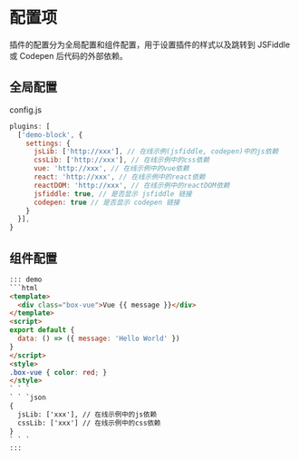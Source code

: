 # 配置项

插件的配置分为全局配置和组件配置，用于设置插件的样式以及跳转到 JSFiddle 或 Codepen 后代码的外部依赖。

## 全局配置

config.js
```js
plugins: [
  ['demo-block', {
    settings: {
      jsLib: ['http://xxx'], // 在线示例(jsfiddle, codepen)中的js依赖
      cssLib: ['http://xxx'], // 在线示例中的css依赖
      vue: 'http://xxx', // 在线示例中的vue依赖
      react: 'http://xxx', // 在线示例中的react依赖
      reactDOM: 'http://xxx', // 在线示例中的reactDOM依赖
      jsfiddle: true, // 是否显示 jsfiddle 链接
      codepen: true // 是否显示 codepen 链接
    }
  }],
}
```

## 组件配置

```html
::: demo
```html
<template>
  <div class="box-vue">Vue {{ message }}</div>
</template>
<script>
export default {
  data: () => ({ message: 'Hello World' })
}
</script>
<style>
.box-vue { color: red; }
</style>
` ` `
` ` `json
{
  jsLib: ['xxx'], // 在线示例中的js依赖
  cssLib: ['xxx'] // 在线示例中的css依赖
}
` ` `
:::
```
